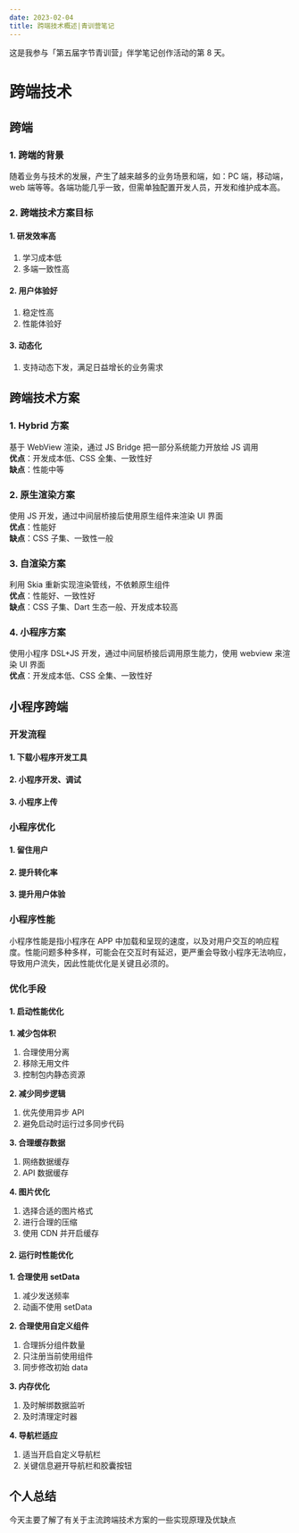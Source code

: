 ```yaml
---
date: 2023-02-04
title: 跨端技术概述|青训营笔记
---
```


这是我参与「第五届字节青训营」伴学笔记创作活动的第 8 天。

# 跨端技术

## 跨端

### 1. 跨端的背景

随着业务与技术的发展，产生了越来越多的业务场景和端，如：PC 端，移动端，web 端等等。各端功能几乎一致，但需单独配置开发人员，开发和维护成本高。

### 2. 跨端技术方案目标

#### 1. 研发效率高

1. 学习成本低
2. 多端一致性高

#### 2. 用户体验好

1. 稳定性高
2. 性能体验好

#### 3. 动态化

1. 支持动态下发，满足日益增长的业务需求

## 跨端技术方案

### 1. Hybrid 方案

基于 WebView 渲染，通过 JS Bridge 把一部分系统能力开放给 JS 调用  
**优点**：开发成本低、CSS 全集、一致性好  
**缺点**：性能中等

### 2. 原生渲染方案

使用 JS 开发，通过中间层桥接后使用原生组件来渲染 UI 界面  
**优点**：性能好  
**缺点**：CSS 子集、一致性一般

### 3. 自渲染方案

利用 Skia 重新实现渲染管线，不依赖原生组件  
**优点**：性能好、一致性好  
**缺点**：CSS 子集、Dart 生态一般、开发成本较高

### 4. 小程序方案

使用小程序 DSL+JS 开发，通过中间层桥接后调用原生能力，使用 webview 来渲染 UI 界面  
**优点**：开发成本低、CSS 全集、一致性好

## 小程序跨端

### 开发流程

#### 1. 下载小程序开发工具

#### 2. 小程序开发、调试

#### 3. 小程序上传

### 小程序优化

#### 1. 留住用户

#### 2. 提升转化率

#### 3. 提升用户体验

### 小程序性能

小程序性能是指小程序在 APP 中加载和呈现的速度，以及对用户交互的响应程度。性能问题多种多样，可能会在交互时有延迟，更严重会导致小程序无法响应，导致用户流失，因此性能优化是关键且必须的。

### 优化手段

#### 1. 启动性能优化

**1. 减少包体积**

1. 合理使用分离
2. 移除无用文件
3. 控制包内静态资源

**2. 减少同步逻辑**

1. 优先使用异步 API
2. 避免启动时运行过多同步代码

**3. 合理缓存数据**

1. 网络数据缓存
2. API 数据缓存

**4. 图片优化**

1. 选择合适的图片格式
2. 进行合理的压缩
3. 使用 CDN 并开启缓存

#### 2. 运行时性能优化

**1. 合理使用 setData**

1. 减少发送频率
2. 动画不使用 setData

**2. 合理使用自定义组件**

1. 合理拆分组件数量
2. 只注册当前使用组件
3. 同步修改初始 data

**3. 内存优化**

1. 及时解绑数据监听
2. 及时清理定时器

**4. 导航栏适应**

1. 适当开启自定义导航栏
2. 关键信息避开导航栏和胶囊按钮

## 个人总结

今天主要了解了有关于主流跨端技术方案的一些实现原理及优缺点

